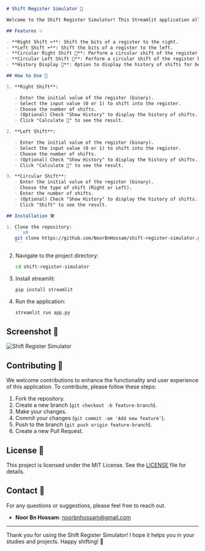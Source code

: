 ````markdown
# Shift Register Simulator 🤹

Welcome to the Shift Register Simulator! This Streamlit application allows you to visualize and simulate various types of shift operations on binary registers. Whether you're a student studying computer architecture or an enthusiast exploring digital systems, this tool will help you understand shift registers in a fun and interactive way.

## Features ✨

- **Right Shift ➡️**: Shift the bits of a register to the right.
- **Left Shift ⬅️**: Shift the bits of a register to the left.
- **Circular Right Shift 🔁**: Perform a circular shift of the register bits to the right.
- **Circular Left Shift 🔁**: Perform a circular shift of the register bits to the left.
- **History Display 📜**: Option to display the history of shifts for better understanding.

## How to Use 🚀

1. **Right Shift**:

   - Enter the initial value of the register (binary).
   - Select the input value (0 or 1) to shift into the register.
   - Choose the number of shifts.
   - (Optional) Check "Show History" to display the history of shifts.
   - Click "Calculate 🧮" to see the result.

2. **Left Shift**:

   - Enter the initial value of the register (binary).
   - Select the input value (0 or 1) to shift into the register.
   - Choose the number of shifts.
   - (Optional) Check "Show History" to display the history of shifts.
   - Click "Calculate 🧮" to see the result.

3. **Circular Shift**:
   - Enter the initial value of the register (binary).
   - Choose the type of shift (Right or Left).
   - Enter the number of shifts.
   - (Optional) Check "Show History" to display the history of shifts.
   - Click "Shift" to see the result.

## Installation 🛠️

1. Clone the repository:
   ```sh
   git clone https://github.com/NoorBnHossam/shift-register-simulator.git
   ```
````

2. Navigate to the project directory:
   ```sh
   cd shift-register-simulator
   ```
3. Install streamlit:
   ```sh
   pip install streamlit
   ```
4. Run the application:
   ```sh
   streamlit run app.py
   ```

## Screenshot 📸

![Shift Register Simulator](screenshot.png)

## Contributing 🤝

We welcome contributions to enhance the functionality and user experience of this application. To contribute, please follow these steps:

1. Fork the repository.
2. Create a new branch (`git checkout -b feature-branch`).
3. Make your changes.
4. Commit your changes (`git commit -am 'Add new feature'`).
5. Push to the branch (`git push origin feature-branch`).
6. Create a new Pull Request.

## License 📄

This project is licensed under the MIT License. See the [LICENSE](LICENSE) file for details.

## Contact 📧

For any questions or suggestions, please feel free to reach out.

- **Noor Bn Hossam**: [noorbnhossam@gmail.com](mailto:noorbnhossam@gmail.com)

---

Thank you for using the Shift Register Simulator! I hope it helps you in your studies and projects. Happy shifting! 🥳

```

```
